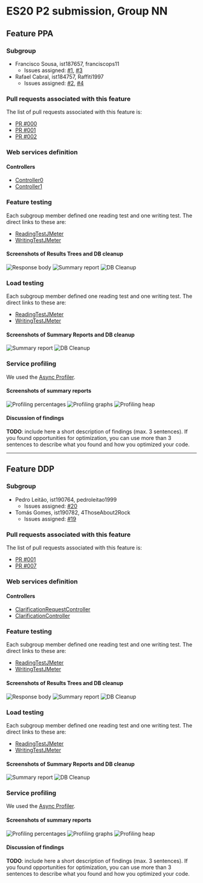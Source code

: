 # ES20 P2 submission, Group NN

## Feature PPA

### Subgroup
 - Francisco Sousa, ist187657, franciscops11
   + Issues assigned: [#1](https://github.com), [#3](https://github.com)
 - Rafael Cabral, ist184757, Raffiti1997
   + Issues assigned: [#2](https://github.com), [#4](https://github.com)
 
### Pull requests associated with this feature

The list of pull requests associated with this feature is:

 - [PR #000](https://github.com)
 - [PR #001](https://github.com)
 - [PR #002](https://github.com)


### Web services definition

#### Controllers
 - [Controller0](https://github.com)
 - [Controller1](https://github.com)

### Feature testing

Each subgroup member defined one reading test and one writing test. The direct links to these are:

 - [ReadingTestJMeter](https://github.com)
 - [WritingTestJMeter](https://github.com)


#### Screenshots of Results Trees and DB cleanup

![Response body](p2-images/jmeter_create_1.png)
![Summary report](p2-images/jmeter_create_3.png)
![DB Cleanup](p2-images/jmeter_create_2.png)


### Load testing

Each subgroup member defined one reading test and one writing test. The direct links to these are:

 - [ReadingTestJMeter](https://github.com)
 - [WritingTestJMeter](https://github.com)


#### Screenshots of Summary Reports and DB cleanup

![Summary report](p2-images/jmeter_load_table.png)
![DB Cleanup](p2-images/jmeter_load_clean.png)


### Service profiling

We used the [Async Profiler](https://www.jetbrains.com/help/idea/async-profiler.html).

#### Screenshots of summary reports

![Profiling percentages](p2-images/profiling_percentages.png)
![Profiling graphs](p2-images/profiling_graphs.png)
![Profiling heap](p2-images/profiling_heap.png)


#### Discussion of findings

**TODO**: include here a short description of findings (max. 3 sentences). If
you found opportunities for optimization, you can use more than 3 sentences to
describe what you found and how you optimized your code.


---

## Feature DDP

### Subgroup
 - Pedro Leitão, ist190764, pedroleitao1999
   + Issues assigned: [#20](https://github.com/tecnico-softeng/es20tg_40-project/issues/20)
 - Tomás Gomes, ist190782, 4ThoseAbout2Rock
   + Issues assigned: [#19](https://github.com/tecnico-softeng/es20tg_40-project/issues/19)
 
### Pull requests associated with this feature

The list of pull requests associated with this feature is:

 - [PR #001](https://github.com/tecnico-softeng/es20tg_40-project/pull/1)
 - [PR #007](https://github.com/tecnico-softeng/es20tg_40-project/pull/7)


### Web services definition

#### Controllers
 - [ClarificationRequestController](https://github.com/tecnico-softeng/es20tg_40-project/blob/master/backend/src/main/java/pt/ulisboa/tecnico/socialsoftware/tutor/clarificationRequest/api/ClarificationRequestController.java)
 - [ClarificationController](https://github.com/tecnico-softeng/es20tg_40-project/blob/master/backend/src/main/java/pt/ulisboa/tecnico/socialsoftware/tutor/clarification/api/ClarificationController.java)

### Feature testing

Each subgroup member defined one reading test and one writing test. The direct links to these are:

 - [ReadingTestJMeter](https://github.com)
 - [WritingTestJMeter](https://github.com)


#### Screenshots of Results Trees and DB cleanup

![Response body](p2-images/jmeter_create_1.png)
![Summary report](p2-images/jmeter_create_3.png)
![DB Cleanup](p2-images/jmeter_create_2.png)


### Load testing

Each subgroup member defined one reading test and one writing test. The direct links to these are:

 - [ReadingTestJMeter](https://github.com)
 - [WritingTestJMeter](https://github.com)


#### Screenshots of Summary Reports and DB cleanup

![Summary report](p2-images/jmeter_load_table.png)
![DB Cleanup](p2-images/jmeter_load_clean.png)


### Service profiling

We used the [Async Profiler](https://www.jetbrains.com/help/idea/async-profiler.html).

#### Screenshots of summary reports

![Profiling percentages](p2-images/profiling_percentages.png)
![Profiling graphs](p2-images/profiling_graphs.png)
![Profiling heap](p2-images/profiling_heap.png)


#### Discussion of findings

**TODO**: include here a short description of findings (max. 3 sentences). If
you found opportunities for optimization, you can use more than 3 sentences to
describe what you found and how you optimized your code.

